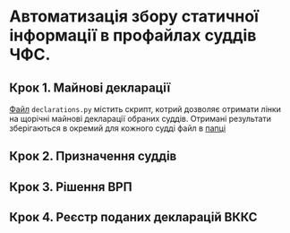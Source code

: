 # Автоматизація збору статичної інформації в профайлах суддів ЧФС.

## Крок 1. Майнові декларації
[Файл](https://github.com/hp0404/CFJ/blob/master/declarations.py) `declarations.py` містить скрипт, котрий дозволяє отримати лінки на щорічні майнові декларації обраних суддів. 
Отримані результати зберігаються в окремий для кожного судді файл в [папці](https://github.com/hp0404/CFJ/tree/master/results) 

## Крок 2. Призначення суддів

## Крок 3. Рішення ВРП

## Крок 4. Реєстр поданих декларацій ВККС
